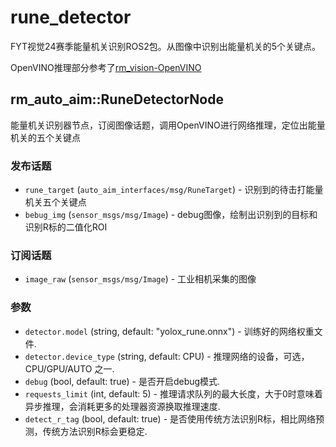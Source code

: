 # rune_detector

FYT视觉24赛季能量机关识别ROS2包。从图像中识别出能量机关的5个关键点。

OpenVINO推理部分参考了[rm_vision-OpenVINO](https://github.com/Ericsii/rm_vision-OpenVINO)

## rm_auto_aim::RuneDetectorNode

能量机关识别器节点，订阅图像话题，调用OpenVINO进行网络推理，定位出能量机关的五个关键点

### 发布话题 

* `rune_target` (`auto_aim_interfaces/msg/RuneTarget`) - 识别到的待击打能量机关五个关键点
*  `bebug_img` (`sensor_msgs/msg/Image`) - debug图像，绘制出识别到的目标和识别R标的二值化ROI

### 订阅话题 

* `image_raw` (`sensor_msgs/msg/Image`) - 工业相机采集的图像

### 参数 

* `detector.model` (string, default: "yolox_rune.onnx") - 训练好的网络权重文件.
* `detector.device_type` (string, default: CPU) - 推理网络的设备，可选，CPU/GPU/AUTO 之一.
* `debug` (bool, default: true) - 是否开启debug模式.
* `requests_limit` (int, default: 5) - 推理请求队列的最大长度，大于0时意味着异步推理，会消耗更多的处理器资源换取推理速度.
* `detect_r_tag` (bool, default: true) - 是否使用传统方法识别R标，相比网络预测，传统方法识别R标会更稳定.
